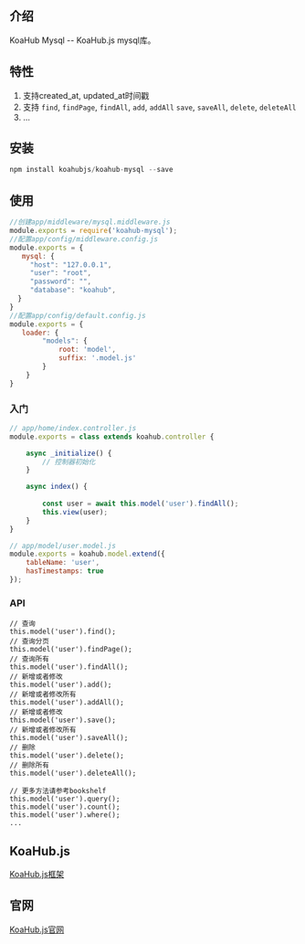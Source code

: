 ## 介绍

KoaHub Mysql -- KoaHub.js mysql库。

## 特性
1. 支持created_at, updated_at时间戳
2. 支持 `find`, `findPage`, `findAll`, `add`, `addAll` `save`, `saveAll`, `delete`, `deleteAll`
3. ...

## 安装
```js
npm install koahubjs/koahub-mysql --save
```

## 使用

```javascript
//创建app/middleware/mysql.middleware.js
module.exports = require('koahub-mysql');
//配置app/config/middleware.config.js
module.exports = {
   mysql: {
     "host": "127.0.0.1",
     "user": "root",
     "password": "",
     "database": "koahub",
  }
}
//配置app/config/default.config.js
module.exports = {
   loader: {
        "models": {
            root: 'model',
            suffix: '.model.js'
        }
    }
}
```

### 入门
```js
// app/home/index.controller.js
module.exports = class extends koahub.controller {

    async _initialize() {
        // 控制器初始化
    }

    async index() {
    	 
    	const user = await this.model('user').findAll();
        this.view(user);
    }
}

// app/model/user.model.js
module.exports = koahub.model.extend({
    tableName: 'user',
    hasTimestamps: true
});
```
### API
```
// 查询
this.model('user').find();
// 查询分页
this.model('user').findPage();
// 查询所有
this.model('user').findAll();
// 新增或者修改
this.model('user').add();
// 新增或者修改所有
this.model('user').addAll();
// 新增或者修改
this.model('user').save();
// 新增或者修改所有
this.model('user').saveAll();
// 删除
this.model('user').delete();
// 删除所有
this.model('user').deleteAll();

// 更多方法请参考bookshelf
this.model('user').query();
this.model('user').count();
this.model('user').where();
...

```

## KoaHub.js
[KoaHub.js框架](https://github.com/koahubjs/koahub)

## 官网
[KoaHub.js官网](http://js.koahub.com)